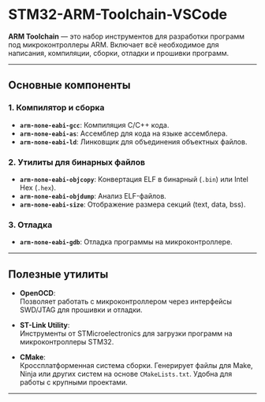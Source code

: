 # STM32-ARM-Toolchain-VSCode

**ARM Toolchain** — это набор инструментов для разработки программ под микроконтроллеры ARM. Включает всё необходимое для написания, компиляции, сборки, отладки и прошивки программ.

---

## Основные компоненты

### 1. Компилятор и сборка
- **`arm-none-eabi-gcc`**: Компиляция C/C++ кода.
- **`arm-none-eabi-as`**: Ассемблер для кода на языке ассемблера.
- **`arm-none-eabi-ld`**: Линковщик для объединения объектных файлов.

### 2. Утилиты для бинарных файлов
- **`arm-none-eabi-objcopy`**: Конвертация ELF в бинарный (`.bin`) или Intel Hex (`.hex`).
- **`arm-none-eabi-objdump`**: Анализ ELF-файлов.
- **`arm-none-eabi-size`**: Отображение размера секций (text, data, bss).

### 3. Отладка
- **`arm-none-eabi-gdb`**: Отладка программы на микроконтроллере.
---

## Полезные утилиты

- **OpenOCD**:  
  Позволяет работать с микроконтроллером через интерфейсы SWD/JTAG для прошивки и отладки.

- **ST-Link Utility**:  
  Инструменты от STMicroelectronics для загрузки программ на микроконтроллеры STM32.
  
- **CMake**:  
  Кроссплатформенная система сборки. Генерирует файлы для Make, Ninja или других систем на основе `CMakeLists.txt`. Удобна для работы с крупными проектами.

---
